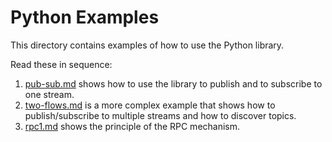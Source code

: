 # Python Examples

This directory contains examples of how to use the Python library.

Read these in sequence:

1. [pub-sub.md](pub-sub.md) shows how to use the library to publish and to subscribe to one stream.
2. [two-flows.md](two-flows.md) is a more complex example that shows how to publish/subscribe to multiple streams and how to discover topics.
3. [rpc1.md](rpc1.md) shows the principle of the RPC mechanism.
